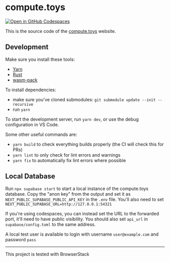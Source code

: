 # compute.toys

[![Open in GitHub Codespaces](https://github.com/codespaces/badge.svg)](https://codespaces.new/compute-toys/compute.toys?quickstart=1)

This is the source code of the [compute.toys](https://compute.toys) website.

## Development

Make sure you install these tools:

- [Yarn](https://yarnpkg.com/getting-started/install)
- [Rust](https://www.rust-lang.org/tools/install)
- [wasm-pack](https://rustwasm.github.io/wasm-pack/installer/)

To install dependencies:

- make sure you've cloned submodules: `git submodule update --init --recursive`
- run `yarn`

To start the development server, run `yarn dev`, or use the debug configuration in VS Code.

Some other useful commands are:

- `yarn build` to check everything builds properly (the CI will check this for PRs)
- `yarn lint` to only check for lint errors and warnings
- `yarn fix` to automatically fix lint errors where possible

## Local Database

Run `npx supabase start` to start a local instance of the compute.toys database.
Copy the "anon key" from the output and set it as `NEXT_PUBLIC_SUPABASE_PUBLIC_API_KEY` in the `.env` file.
You'll also need to set `NEXT_PUBLIC_SUPABASE_URL=http://127.0.0.1:54321`

If you're using codespaces, you can instead set the URL to the forwarded port, it'll need to have public visibility.
You should also set `api_url` in `supabase/config.toml` to the same address.

A local test user is available to login with username `user@example.com` and password `pass`

---

This project is tested with BrowserStack
